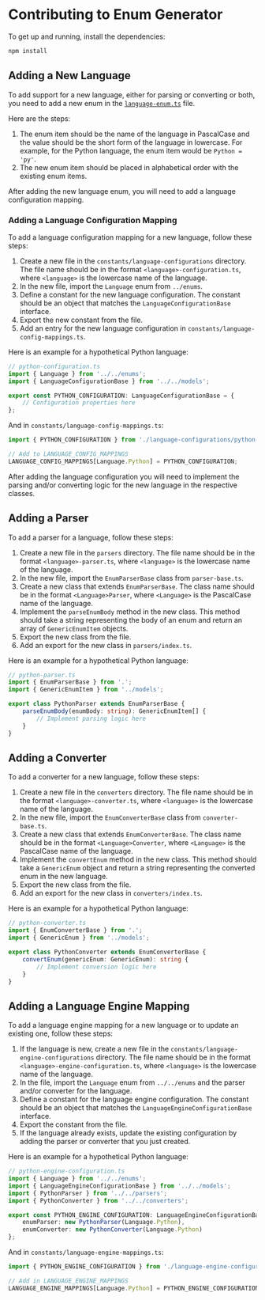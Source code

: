 # Contributing to Enum Generator

To get up and running, install the dependencies:

```bash
npm install
```

## Adding a New Language

To add support for a new language, either for parsing or converting or both, you need to add a new enum in the [`language-enum.ts`](src/enums/language-enum.ts) file.

Here are the steps:

1. The enum item should be the name of the language in PascalCase and the value should be the short form of the language in lowercase. For example, for the Python language, the enum item would be `Python = 'py'`.
2. The new enum item should be placed in alphabetical order with the existing enum items.

After adding the new language enum, you will need to add a language configuration mapping.

### Adding a Language Configuration Mapping

To add a language configuration mapping for a new language, follow these steps:

1. Create a new file in the `constants/language-configurations` directory. The file name should be in the format `<language>-configuration.ts`, where `<language>` is the lowercase name of the language.
2. In the new file, import the `Language` enum from `../enums`.
3. Define a constant for the new language configuration. The constant should be an object that matches the `LanguageConfigurationBase` interface.
4. Export the new constant from the file.
5. Add an entry for the new language configuration in `constants/language-config-mappings.ts`.

Here is an example for a hypothetical Python language:

```typescript
// python-configuration.ts
import { Language } from '../../enums';
import { LanguageConfigurationBase } from '../../models';

export const PYTHON_CONFIGURATION: LanguageConfigurationBase = {
	// Configuration properties here
};
```

And in `constants/language-config-mappings.ts`:

```typescript
import { PYTHON_CONFIGURATION } from './language-configurations/python-configuration';

// Add to LANGUAGE_CONFIG_MAPPINGS
LANGUAGE_CONFIG_MAPPINGS[Language.Python] = PYTHON_CONFIGURATION;
```

After adding the language configuration you will need to implement the parsing and/or converting logic for the new language in the respective classes.

## Adding a Parser

To add a parser for a language, follow these steps:

1. Create a new file in the `parsers` directory. The file name should be in the format `<language>-parser.ts`, where `<language>` is the lowercase name of the language.
2. In the new file, import the `EnumParserBase` class from `parser-base.ts`.
3. Create a new class that extends `EnumParserBase`. The class name should be in the format `<Language>Parser`, where `<Language>` is the PascalCase name of the language.
4. Implement the `parseEnumBody` method in the new class. This method should take a string representing the body of an enum and return an array of `GenericEnumItem` objects.
5. Export the new class from the file.
6. Add an export for the new class in `parsers/index.ts`.

Here is an example for a hypothetical Python language:

```typescript
// python-parser.ts
import { EnumParserBase } from '.';
import { GenericEnumItem } from '../models';

export class PythonParser extends EnumParserBase {
	parseEnumBody(enumBody: string): GenericEnumItem[] {
		// Implement parsing logic here
	}
}
```

## Adding a Converter

To add a converter for a new language, follow these steps:

1. Create a new file in the `converters` directory. The file name should be in the format `<language>-converter.ts`, where `<language>` is the lowercase name of the language.
2. In the new file, import the `EnumConverterBase` class from `converter-base.ts`.
3. Create a new class that extends `EnumConverterBase`. The class name should be in the format `<Language>Converter`, where `<Language>` is the PascalCase name of the language.
4. Implement the `convertEnum` method in the new class. This method should take a `GenericEnum` object and return a string representing the converted enum in the new language.
5. Export the new class from the file.
6. Add an export for the new class in `converters/index.ts`.

Here is an example for a hypothetical Python language:

```typescript
// python-converter.ts
import { EnumConverterBase } from '.';
import { GenericEnum } from '../models';

export class PythonConverter extends EnumConverterBase {
	convertEnum(genericEnum: GenericEnum): string {
		// Implement conversion logic here
	}
}
```

## Adding a Language Engine Mapping

To add a language engine mapping for a new language or to update an existing one, follow these steps:

1. If the language is new, create a new file in the `constants/language-engine-configurations` directory. The file name should be in the format `<language>-engine-configuration.ts`, where `<language>` is the lowercase name of the language.
2. In the file, import the `Language` enum from `../../enums` and the parser and/or converter for the language.
3. Define a constant for the language engine configuration. The constant should be an object that matches the `LanguageEngineConfigurationBase` interface.
4. Export the constant from the file.
5. If the language already exists, update the existing configuration by adding the parser or converter that you just created.

Here is an example for a hypothetical Python language:

```typescript
// python-engine-configuration.ts
import { Language } from '../../enums';
import { LanguageEngineConfigurationBase } from '../../models';
import { PythonParser } from '../../parsers';
import { PythonConverter } from '../../converters';

export const PYTHON_ENGINE_CONFIGURATION: LanguageEngineConfigurationBase = {
	enumParser: new PythonParser(Language.Python),
	enumConverter: new PythonConverter(Language.Python)
};
```

And in `constants/language-engine-mappings.ts`:

```typescript
import { PYTHON_ENGINE_CONFIGURATION } from './language-engine-configurations/python-engine-configuration';

// Add in LANGUAGE_ENGINE_MAPPINGS
LANGUAGE_ENGINE_MAPPINGS[Language.Python] = PYTHON_ENGINE_CONFIGURATION;
```
